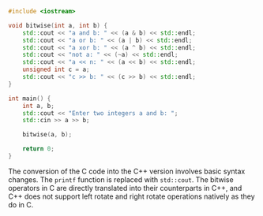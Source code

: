 ```cpp
#include <iostream>

void bitwise(int a, int b) {
    std::cout << "a and b: " << (a & b) << std::endl;
    std::cout << "a or b: " << (a | b) << std::endl;
    std::cout << "a xor b: " << (a ^ b) << std::endl;
    std::cout << "not a: " << (~a) << std::endl;
    std::cout << "a << n: " << (a << b) << std::endl;
    unsigned int c = a;
    std::cout << "c >> b: " << (c >> b) << std::endl;
}

int main() {
    int a, b;
    std::cout << "Enter two integers a and b: ";
    std::cin >> a >> b;

    bitwise(a, b);

    return 0;
}
```
The conversion of the C code into the C++ version involves basic syntax changes. The `printf` function is replaced with `std::cout`. The bitwise operators in C are directly translated into their counterparts in C++, and C++ does not support left rotate and right rotate operations natively as they do in C.
